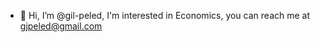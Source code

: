 - 👋 Hi, I’m @gil-peled, I'm interested in Economics, you can reach me at gjpeled@gmail.com
 

<!---
gil-peled/gil-peled is a ✨ special ✨ repository because its `README.md` (this file) appears on your GitHub profile.
You can click the Preview link to take a look at your changes.
--->
